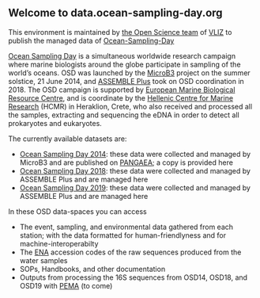 ## Welcome to data.ocean-sampling-day.org

This environment is maintained by [the Open Science team](https://github.com/vliz-be-opsci) of [VLIZ](http://vliz.be/) to publish the managed data of [Ocean-Sampling-Day](https://github.com/ocean-sampling-day/)

[Ocean Sampling Day](https://www.assembleplus.eu/research/ocean-sampling-day) is a simultaneous worldwide research campaign where marine biologists around the globe participate in sampling of the world’s oceans. OSD was launched by the [MicroB3](https://www.microb3.eu/) project on the summer solstice, 21 June 2014, and [ASSEMBLE Plus](https://www.assembleplus.eu) took on OSD coordination in 2018. The OSD campaign is supported by [European Marine Biological Resource Centre](https://www.embrc.eu/), and is coordinate by the [Hellenic Centre for Marine Research](https://www.hcmr.gr/en/) (HCMR) in Heraklion, Crete, who also received and processed all the samples, extracting and sequencing the eDNA in order to detect all prokaryotes and eukaryotes. 

The currently available datasets are:
* [Ocean Sampling Day 2014](/OSD2014/): these data were collected and managed by MicroB3 and are published on [PANGAEA](https://doi.pangaea.de/10.1594/PANGAEA.854419);  a copy is provided here 
* [Ocean Sampling Day 2018](/OSD2018/): these data were collected and managed by ASSEMBLE Plus and are managed here
* [Ocean Sampling Day 2019](/OSD2019/): these data were collected and managed by ASSEMBLE Plus and are managed here

In these OSD data-spaces you can access
* The event, sampling, and environmental data gathered from each station; with the data formatted for human-friendlyness and for machine-interoperabilty 
* The [ENA](https://www.ebi.ac.uk/ena/browser/home) accession codes of the raw sequences produced from the water samples
* SOPs, Handbooks, and other documentation
* Outputs from processing the 16S sequences from OSD14, OSD18, and OSD19 with [PEMA](https://github.com/hariszaf/pema) (to come) 


